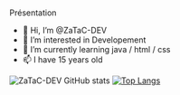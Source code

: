#
Présentation 


- 👋 Hi, I’m @ZaTaC-DEV
- 👀 I’m interested in Developement 
- 🌱 I’m currently learning java / html / css
- 📫 I have 15 years old


![ZaTaC-DEV GitHub stats](https://github-readme-stats.vercel.app/api?username=ZaTaC-DEV&bg_color=30,e96443,904e95&title_color=fff&text_color=fff)
[![Top Langs](https://github-readme-stats.vercel.app/api/top-langs/?username=ZaTaC-DEV&bg_color=30,e96443,904e95&title_color=fff&text_color=fff)](https://github.com/ZaTaC-DEV/github-readme-stats)
